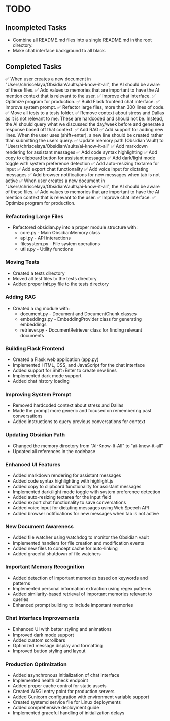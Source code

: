 # TODO

## Incompleted Tasks
- Combine all README.md files into a single README.md in the root directory.
- Make chat interface background to all black.

## Completed Tasks

✅ When user creates a new document in "Users/chriscelaya/ObsidianVaults/ai-know-it-all", the AI should be aware of these files.
✅ Add values to memories that are important to have the AI mention context that is relevant to the user.
✅ Improve chat interface.
✅ Optimize program for production.
✅ Build Flask frontend chat interface.
✅ Improve system prompt.
✅ Refactor large files, more than 300 lines of code.
✅ Move all tests to a tests folder.
✅ Remove context about stress and Dallas as it is not relevant to me. These are hardcoded and should not be. Instead, the AI should query what we discussed the day/week before and generate a response based off that context.
✅ Add RAG
✅ Add support for adding new lines. When the user uses (shift+enter), a new line should be created rather than submitting the users query.
✅ Update memory path (Obsidian Vault) to "Users/chriscelaya/ObsidianVaults/ai-know-it-all"
✅ Add markdown rendering for assistant messages
✅ Add code syntax highlighting
✅ Add copy to clipboard button for assistant messages
✅ Add dark/light mode toggle with system preference detection
✅ Add auto-resizing textarea for input
✅ Add export chat functionality
✅ Add voice input for dictating messages
✅ Add browser notifications for new messages when tab is not active
✅ When user creates a new document in "Users/chriscelaya/ObsidianVaults/ai-know-it-all", the AI should be aware of these files.
✅ Add values to memories that are important to have the AI mention context that is relevant to the user.
✅ Improve chat interface.
✅ Optimize program for production.

### Refactoring Large Files
- Refactored obsidian.py into a proper module structure with:
  - core.py - Main ObsidianMemory class
  - api.py - API interactions
  - filesystem.py - File system operations
  - utils.py - Utility functions

### Moving Tests
- Created a tests directory
- Moved all test files to the tests directory
- Added proper __init__.py file to the tests directory

### Adding RAG
- Created a rag module with:
  - document.py - Document and DocumentChunk classes
  - embeddings.py - EmbeddingProvider class for generating embeddings
  - retriever.py - DocumentRetriever class for finding relevant documents

### Building Flask Frontend
- Created a Flask web application (app.py)
- Implemented HTML, CSS, and JavaScript for the chat interface
- Added support for Shift+Enter to create new lines
- Implemented dark mode support
- Added chat history loading

### Improving System Prompt
- Removed hardcoded context about stress and Dallas
- Made the prompt more generic and focused on remembering past conversations
- Added instructions to query previous conversations for context

### Updating Obsidian Path
- Changed the memory directory from "AI-Know-It-All" to "ai-know-it-all"
- Updated all references in the codebase

### Enhanced UI Features
- Added markdown rendering for assistant messages
- Added code syntax highlighting with highlight.js
- Added copy to clipboard functionality for assistant messages
- Implemented dark/light mode toggle with system preference detection
- Added auto-resizing textarea for the input field
- Added export chat functionality to save conversations
- Added voice input for dictating messages using Web Speech API
- Added browser notifications for new messages when tab is not active

### New Document Awareness
- Added file watcher using watchdog to monitor the Obsidian vault
- Implemented handlers for file creation and modification events
- Added new files to concept cache for auto-linking
- Added graceful shutdown of file watchers

### Important Memory Recognition
- Added detection of important memories based on keywords and patterns
- Implemented personal information extraction using regex patterns
- Added similarity-based retrieval of important memories relevant to queries
- Enhanced prompt building to include important memories

### Chat Interface Improvements
- Enhanced UI with better styling and animations
- Improved dark mode support
- Added custom scrollbars
- Optimized message display and formatting
- Improved button styling and layout

### Production Optimization
- Added asynchronous initialization of chat interface
- Implemented health check endpoint
- Added proper cache control for static assets
- Created WSGI entry point for production servers
- Added Gunicorn configuration with environment variable support
- Created systemd service file for Linux deployments
- Added comprehensive deployment guide
- Implemented graceful handling of initialization delays